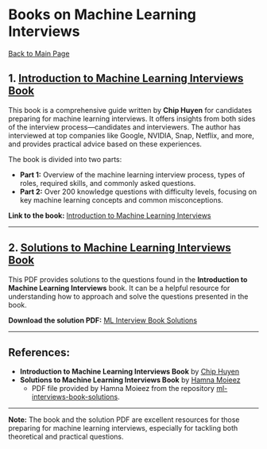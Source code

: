 # Books on Machine Learning Interviews

[Back to Main Page](https://github.com/mahmoudsajjadi/ML_Interview_Prep)

## 1. [Introduction to Machine Learning Interviews Book](https://huyenchip.com/ml-interviews-book/)
This book is a comprehensive guide written by **Chip Huyen** for candidates preparing for machine learning interviews. It offers insights from both sides of the interview process—candidates and interviewers. The author has interviewed at top companies like Google, NVIDIA, Snap, Netflix, and more, and provides practical advice based on these experiences.

The book is divided into two parts:
- **Part 1:** Overview of the machine learning interview process, types of roles, required skills, and commonly asked questions.
- **Part 2:** Over 200 knowledge questions with difficulty levels, focusing on key machine learning concepts and common misconceptions.

**Link to the book:** [Introduction to Machine Learning Interviews](https://huyenchip.com/ml-interviews-book/)

---

## 2. [Solutions to Machine Learning Interviews Book](https://github.com/hamna-moieez/ml-interviews-book-solutions/blob/main/ml-interviews-book-solution-v1.pdf)
This PDF provides solutions to the questions found in the **Introduction to Machine Learning Interviews** book. It can be a helpful resource for understanding how to approach and solve the questions presented in the book.

**Download the solution PDF:** [ML Interview Book Solutions](https://github.com/hamna-moieez/ml-interviews-book-solutions/blob/main/ml-interviews-book-solution-v1.pdf)


---

## References:
- **Introduction to Machine Learning Interviews Book** by [Chip Huyen](https://huyenchip.com/ml-interviews-book/)
- **Solutions to Machine Learning Interviews Book** by [Hamna Moieez](https://github.com/hamna-moieez)  
  - PDF file provided by Hamna Moieez from the repository [ml-interviews-book-solutions](https://github.com/hamna-moieez/ml-interviews-book-solutions).

---

**Note:** The book and the solution PDF are excellent resources for those preparing for machine learning interviews, especially for tackling both theoretical and practical questions.
